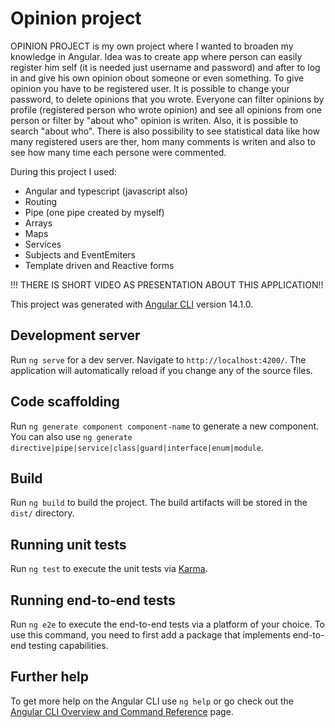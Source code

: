 # Opinion project

OPINION PROJECT is my own project where I wanted to broaden my knowledge in Angular. 
Idea was to create app where person can easily register him self (it is needed just username and password) and after to log in and give his own opinion obout 
someone or even something. To give opinion you have to be registered user. It is possible to change your password, to delete opinions that you wrote.
Everyone can filter opinions by profile (registered person who wrote opinion) and see all opinions from one person or filter by "about who" opinion is writen. Also,
it is possible to search "about who". There is also possibility to see statistical data like how many registered users are ther, hom many comments is writen and also
to see how many time each persone were commented.

During this project I used:
- Angular and typescript (javascript also)
- Routing
- Pipe (one pipe created by myself)
- Arrays
- Maps
- Services
- Subjects and EventEmiters
- Template driven and Reactive forms

!!! THERE IS SHORT VIDEO AS PRESENTATION ABOUT THIS APPLICATION!!

This project was generated with [Angular CLI](https://github.com/angular/angular-cli) version 14.1.0.

## Development server

Run `ng serve` for a dev server. Navigate to `http://localhost:4200/`. The application will automatically reload if you change any of the source files.

## Code scaffolding

Run `ng generate component component-name` to generate a new component. You can also use `ng generate directive|pipe|service|class|guard|interface|enum|module`.

## Build

Run `ng build` to build the project. The build artifacts will be stored in the `dist/` directory.

## Running unit tests

Run `ng test` to execute the unit tests via [Karma](https://karma-runner.github.io).

## Running end-to-end tests

Run `ng e2e` to execute the end-to-end tests via a platform of your choice. To use this command, you need to first add a package that implements end-to-end testing capabilities.

## Further help

To get more help on the Angular CLI use `ng help` or go check out the [Angular CLI Overview and Command Reference](https://angular.io/cli) page.
